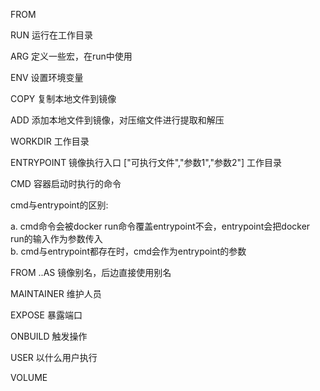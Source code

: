 FROM

RUN  运行在工作目录

ARG 定义一些宏，在run中使用

ENV 设置环境变量

COPY 复制本地文件到镜像

ADD  添加本地文件到镜像，对压缩文件进行提取和解压

WORKDIR 工作目录

ENTRYPOINT  镜像执行入口 ["可执行文件","参数1","参数2"]  工作目录

CMD  容器启动时执行的命令

cmd与entrypoint的区别:

a. cmd命令会被docker run命令覆盖entrypoint不会，entrypoint会把docker run的输入作为参数传入  
b. cmd与entrypoint都存在时，cmd会作为entrypoint的参数

FROM ..AS  镜像别名，后边直接使用别名

MAINTAINER  维护人员

EXPOSE	暴露端口

ONBUILD 触发操作

USER  以什么用户执行

VOLUME
